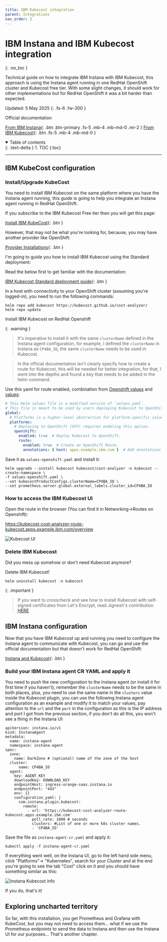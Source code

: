 ```yaml
---
title: IBM Kubecost integration
parent: Integrations
nav_order: 3
---
```


# IBM Instana and IBM Kubecost integration
{: .no_toc }

Technical guide on how to integrate IBM Instana with IBM Kubecost, this approach is using the Instana agent running in one RedHat OpenShift cluster and Kubecost free tier.
With some slight changes, it should work for other implementations but for RedHat OpenShift it was a bit harder than expected.

Updated: 5 May 2025
{: .fs-6 .fw-300 }

Official documentation

[From IBM Instana](https://www.ibm.com/docs/en/instana-observability/current?topic=apis-integrating-kubecost){: .btn .btn-primary .fs-5 .mb-4 .mb-md-0 .mr-2 }
[From IBM Kubecost](https://www.ibm.com/docs/en/kubecost/self-hosted/2.x?topic=installation){: .btn .fs-5 .mb-4 .mb-md-0 }

<details open markdown="block">
  <summary>
    Table of contents
  </summary>
  {: .text-delta }
1. TOC
{:toc}
</details>

---

## IBM KubeCost configuration
### Install/Upgrade KubeCost

You need to install IBM Kubecost on the same platform where you have the Instana agent running, this guide is going to help you integrate an Instana agent running in RedHat OpenShift.

If you subscribe to the IBM Kubecost Free tier then you will get this page:

[Install IBM KubeCost](https://www.kubecost.com/install#show-instructions){: .btn }

However, that may not be what you're looking for, because, you may have another provider like OpenShift:

[Provider Installations](https://www.ibm.com/docs/en/kubecost/self-hosted/2.x?topic=installation-provider-installations){: .btn }

I'm going to guide you how to install IBM Kubecost using the Standard deployment:

Read the below first to get familiar with the documentation:

[IBM Kubecost Standard deployment guide](https://www.ibm.com/docs/en/kubecost/self-hosted/2.x?topic=installations-install-kubecost-red-hat-openshift#standard-deployment-guide){: .btn }

In a host with connectivity to your OpenShift cluster (assuming you're logged-in), you need to run the following commands:

```shell
helm repo add kubecost https://kubecost.github.io/cost-analyzer/
helm repo update
```

Install IBM Kubecost on RedHat Openshift

{: .warning }
> It's imperative to install it with the same `clusterName` defined in the Instana agent configuration, for example, I defined the `clusterName` in Instana as `CP4BA_IO`, the same `clusterName` needs to be used in Kubecost.

> In the official documentation isn't clearly specify how to create a route for Kubecost, this will be needed for better integration, for that, I went into the depths and found a key that needs to be added in the helm command.

Use this yaml for route enabled, combination from [Openshift values](https://raw.githubusercontent.com/kubecost/cost-analyzer-helm-chart/v2.5/cost-analyzer/values-openshift.yaml) and [values](https://github.com/kubecost/cost-analyzer-helm-chart/blob/v2.6/cost-analyzer/values.yaml):

```yaml
# This Helm values file is a modified version of `values.yaml`.
# This file is meant to be used by users deploying Kubecost to OpenShift (OCP) clusters. For more configuration options, see `values.yaml`.
global:
  # Platforms is a higher-level abstraction for platform-specific values and settings.
  platforms:
    # Deploying to OpenShift (OCP) requires enabling this option.
    openshift:
      enabled: true  # Deploy Kubecost to OpenShift.
      route:
        enabled: true  # Create an OpenShift Route.
        annotations: { host: apps.example.ibm.com }  # Add annotations to the Route.
```

Save it as `values-openshift.yaml` and install it:

```shell
helm upgrade --install kubecost kubecost/cost-analyzer -n kubecost --create-namespace \
-f values-openshift.yaml \
--set kubecostProductConfigs.clusterName=CP4BA_IO \
--set prometheus.server.global.external_labels.cluster_id=CP4BA_IO
```

### How to access the IBM Kubecost UI

Open the route in the browser (You can find it in Networking->Routes on Openshift):

https://kubecost-cost-analyzer-route-kubecost.apps.example.ibm.com/overview

![Kubecost UI](image.png)

### Delete IBM Kubecost

Did you mess up somehow or don't need Kubecost anymore?

Delete IBM Kubecost!

```shell
helm uninstall kubecost -n kubecost
```

{: .important }
> If you want to crosscheck and see how to install Kubecost with self-signed certificates from Let's Encrypt, read Jignesh's contribution [HERE](https://github.com/IsReal8a/instana-examples/blob/main/contrib/kubecost_install_with_cert.md)

## IBM Instana configuration

Now that you have IBM Kubecost up and running you need to configure the Instana agent to communicate with Kubecost, you can go and use the official documentation but that doesn't work for RedHat OpenShift:

[Instana and Kubecost](https://www.ibm.com/docs/en/instana-observability/current?topic=apis-integrating-kubecost-public-preview){: .btn }

### Build your IBM Instana agent CR YAML and apply it

You need to push the new configuration to the Instana agent (or install it for first time if you haven't), remember the `clusterName` needs to be the same in both places, plus, you need to use the same name in the `clusters` value inside the Kubecost plugin, you can use the following Instana agent configuration as an example and modify it to match your values, pay attention to the `url` and the `port` in the configuration as this is the IP address and port I got from the previous section, if you don't do all this, you won't see a thing in the Instana UI:

```shell
apiVersion: instana.io/v1
kind: InstanaAgent
metadata:
  name: instana-agent
  namespace: instana-agent
spec:
  zone:
    name: DarkZone # (optional) name of the zone of the host
  cluster:
      name: CP4BA_IO
  agent:
    key: AGENT_KEY
    downloadKey: DOWNLOAD_KEY
    endpointHost: ingress-orange-saas.instana.io
    endpointPort: "443"
    env: {}
    configuration_yaml: |
      com.instana.plugin.kubecost:
        remote:
          - url: 'https://kubecost-cost-analyzer-route-kubecost.apps.example.ibm.com'
            poll_rate: 1800 # seconds
            clusters: #List of one or more k8s cluster names.
            - 'CP4BA_IO'
```

Save the file as `instana-agent-cr.yaml` and apply it:

```shell
kubectl apply -f instana-agent-cr.yaml
```

If everything went well, on the Instana UI, go to the left hand side menu, click "Platforms"-> "Kubernetes", search for your Cluster and at the end you're going to see the tab "Cost" click on it and you should have something similar as this:

![Instana Kubecost info](image-2.png)

If you do, that's it!

## Exploring uncharted territory

So far, with this installation, you get Prometheus and Grafana with KubeCost, but you may not need to access them... what if we use the Prometheus endpoints to send the data to Instana and then use the Instana UI for our purposes...
That's another chapter.